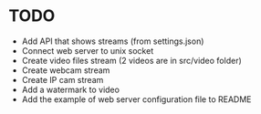 # TODO

- Add API that shows streams (from settings.json)
- Connect web server to unix socket
- Create video files stream (2 videos are in src/video folder)
- Create webcam stream
- Create IP cam stream
- Add a watermark to video
- Add the example of web server configuration file to README
